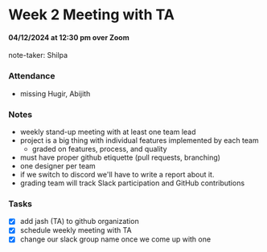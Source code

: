 # Week 2 Meeting with TA
#### 04/12/2024 at 12:30 pm over Zoom
note-taker: Shilpa
### Attendance
- missing Hugir, Abijith

### Notes
- weekly stand-up meeting with at least one team lead
- project is a big thing with individual features implemented by each team
  - graded on features, process, and quality
- must have proper github etiquette (pull requests, branching)
- one designer per team
- if we switch to discord we'll have to write a report about it.
- grading team will track Slack participation and GitHub contributions


### Tasks
- [x] add jash (TA) to github organization
- [x] schedule weekly meeting with TA
- [x] change our slack group name once we come up with one
